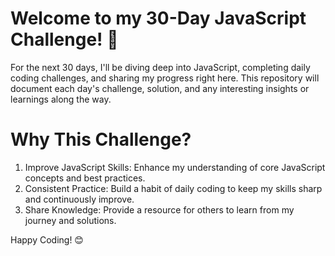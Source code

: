 # Welcome to my 30-Day JavaScript Challenge! 🚀

For the next 30 days, I'll be diving deep into JavaScript, completing daily coding challenges, and sharing my progress right here. This repository will document each day's challenge, solution, and any interesting insights or learnings along the way.



# Why This Challenge?
1. Improve JavaScript Skills: Enhance my understanding of core JavaScript concepts and best practices.
2. Consistent Practice: Build a habit of daily coding to keep my skills sharp and continuously improve.
3. Share Knowledge: Provide a resource for others to learn from my journey and solutions.



Happy Coding! 😊

